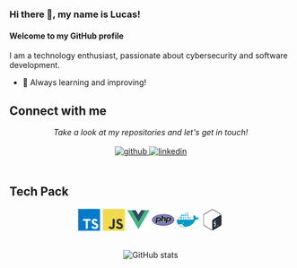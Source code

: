 ### Hi there 👋, my name is Lucas!
#### Welcome to my GitHub profile
I am a technology enthusiast, passionate about cybersecurity and software development.

- 🌱 Always learning and improving!<br>

## Connect with me  
<div align="center">
<i>Take a look at my repositories and let's get in touch!</i><br><br>
<a href="https://lucas-jb.github.io/" target="_blank">
<img src=https://img.shields.io/badge/github-%2324292e.svg?&style=for-the-badge&logo=github&logoColor=white alt=github style="margin-bottom: 5px;" />
</a>
<a href="https://linkedin.com/in/lucas-jb" target="_blank">
<img src=https://img.shields.io/badge/linkedin-%231E77B5.svg?&style=for-the-badge&logo=linkedin&logoColor=white alt=linkedin style="margin-bottom: 5px;" />
</a>  
</div>  
<br>

## Tech Pack
<div align="center">

<a target="_blank">
<img src=https://raw.githubusercontent.com/devicons/devicon/55609aa5bd817ff167afce0d965585c92040787a/icons/typescript/typescript-original.svg alt=typescript width="40px" height="40px" />
</a>

<a target="_blank">
<img src=https://raw.githubusercontent.com/devicons/devicon/master/icons/javascript/javascript-original.svg alt=javascript width="40px" height="40px" />
</a>

<a target="_blank">
<img src=https://raw.githubusercontent.com/devicons/devicon/55609aa5bd817ff167afce0d965585c92040787a/icons/vuejs/vuejs-original.svg alt=javascript width="40px" height="40px" />
</a>

<a target="_blank">
<img src=https://raw.githubusercontent.com/devicons/devicon/55609aa5bd817ff167afce0d965585c92040787a/icons/php/php-original.svg alt=javascript width="40px" height="40px" />
</a>

<a target="_blank">
<img src=https://raw.githubusercontent.com/devicons/devicon/1119b9f84c0290e0f0b38982099a2bd027a48bf1/icons/docker/docker-plain.svg alt=docker width="40px" height="40px" />
</a>

<a target="_blank">
<img src=https://raw.githubusercontent.com/devicons/devicon/master/icons/bash/bash-original.svg alt=bash width="40px" height="40px" />
</a>

<br>
<br>

![GitHub stats](https://github-readme-stats.vercel.app/api?username=lucas-jb&show_icons=true&theme=dracula&hide=stars,issues)

